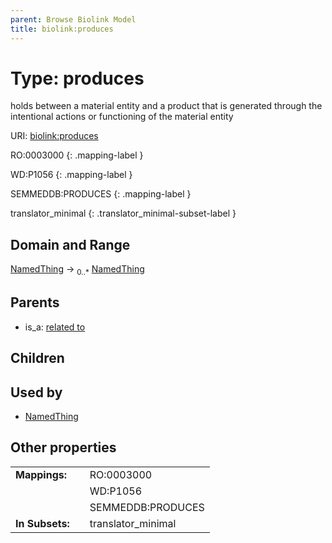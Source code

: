 ```yaml
---
parent: Browse Biolink Model
title: biolink:produces
---
```


# Type: produces


holds between a material entity and a product that is generated through the intentional actions or functioning of the material entity

URI: [biolink:produces](https://w3id.org/biolink/vocab/produces)

RO:0003000
{: .mapping-label }

WD:P1056
{: .mapping-label }

SEMMEDDB:PRODUCES
{: .mapping-label }


translator_minimal
{: .translator_minimal-subset-label }


## Domain and Range

[NamedThing](NamedThing.md) ->  <sub>0..*</sub> [NamedThing](NamedThing.md)

## Parents

 *  is_a: [related to](related_to.md)

## Children


## Used by

 * [NamedThing](NamedThing.md)

## Other properties

|  |  |  |
| --- | --- | --- |
| **Mappings:** | | RO:0003000 |
|  | | WD:P1056 |
|  | | SEMMEDDB:PRODUCES |
| **In Subsets:** | | translator_minimal |

